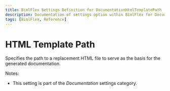 ```yaml
---
title: BimlFlex Settings Definition for DocumentationHtmlTemplatePath
description: Documentation of settings option within BimlFlex for DocumentationHtmlTemplatePath
tags: [BimlFlex, Reference]
---
```


# HTML Template Path

Specifies the path to a replacement HTML file to serve as the basis for the generated documentation.

Notes:

* This setting is part of the *Documentation* settings category.


